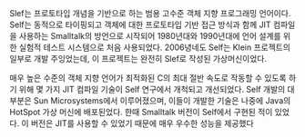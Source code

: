Slef는 프로토타입 개념을 기반으로 하는 범용 고수준 객체 지향 프로그래밍 언어이다. Self는 동적으로 타이핑되고 객체에 대한 프로토타입 기반 접근 방식과 함께 JIT 컴파일을 사용하는 Smalltalk의 방언으로 시작되어 1980년대와 1990년대에 언어 설계를 위한 실험적 테스트 시스템으로 처음 사용되었다. 2006녕네도 Self는 Klein 프로젝트의 일부로 개발 주잉었는데, 이 프로젝트는 완전히 Slef로 작성된 가상머신이었다.

매우 높은 수준의 객체 지향 언어가 최적화된 C의 최대 절반 속도로 작동할 수 있도록 하기 위해 몇 가지 JIT 컴파일 기술이 Self 연구에서 개척되고 개선되었다. Self 개발의 대부분은 Sun Microsystems에서 이루어졌으며, 이들이 개발한 기술은 나중에 Java의 HotSpot 가상 머신에 배포된었다. 한때 Smalltalk 버전이 Self에서 구현된 적이 있었다. 이 버전은 JIT를 사용할 수 있었기 때문에 매우 우수한 성능을 제공했다

